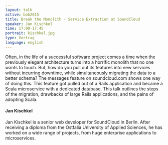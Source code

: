 ```yaml
---
layout: talk
active: bob2015
title: Break the Monolith - Service Extraction at SoundCloud
speaker: Jan Kischkel
time: 17:00-17:45
portrait: kischkel.jpg
type: Vortrag
language: english
---
```


Often, in the life of a successful software project comes a time when
the previously elegant architecture turns into a horrific monolith
that no one wants to touch. But, how do you pull out its features into
new services without incurring downtime, while simultaneously
migrating the data to a better schema? The messages feature on
soundcloud.com shows one way of doing this. This feature got pulled
out of a Rails application and became a Scala microservice with a
dedicated database. This talk outlines the steps of the migration,
drawbacks of large Rails applications, and the pains of adopting
Scala.

#### Jan Kischkel

Jan Kischkel is a senior web developer for SoundCloud in Berlin. After
receiving a diploma from the Ostfalia University of Applied Sciences, he
has worked on a wide range of projects, from huge enterprise applications
to microservices.
